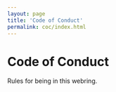 ```yaml
---
layout: page
title: 'Code of Conduct'
permalink: coc/index.html
---
```


# Code of Conduct

Rules for being in this webring. 